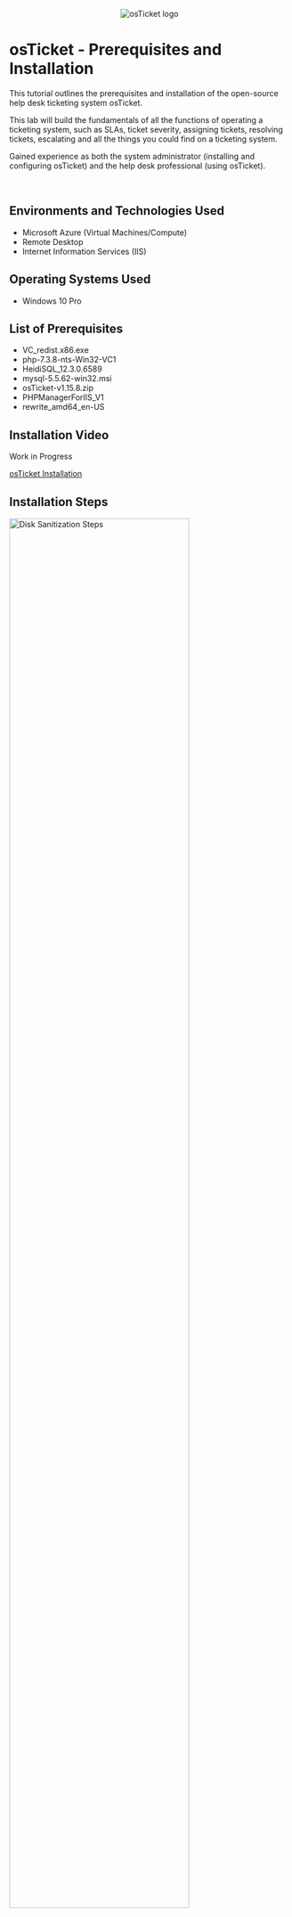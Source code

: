 <p align="center">
<img src="https://i.imgur.com/Clzj7Xs.png" alt="osTicket logo"/>
</p>

<h1>osTicket - Prerequisites and Installation</h1>
This tutorial outlines the prerequisites and installation of the open-source help desk ticketing system osTicket. <p>This lab will build the fundamentals of all the functions of operating a ticketing system, such as SLAs, ticket severity, assigning tickets, resolving tickets, escalating and all the things you could find on a ticketing system. </p>
<p>Gained experience as both the system administrator (installing and configuring osTicket) and the help desk professional (using osTicket).</p>
<br />

<h2>Environments and Technologies Used</h2>

- Microsoft Azure (Virtual Machines/Compute)
- Remote Desktop
- Internet Information Services (IIS)

<h2>Operating Systems Used </h2>

- Windows 10 Pro</b>
  
<h2>List of Prerequisites</h2>

- VC_redist.x86.exe
- php-7.3.8-nts-Win32-VC1
- HeidiSQL_12.3.0.6589
- mysql-5.5.62-win32.msi
- osTicket-v1.15.8.zip
- PHPManagerForIIS_V1
- rewrite_amd64_en-US

<h2>Installation Video</h2>
Work in Progress

[osTicket Installation](https://youtu.be/4OM8-EwctY4)

<h2>Installation Steps</h2>

<p>
<img src="https://i.imgur.com/DJmEXEB.png" height="80%" width="80%" alt="Disk Sanitization Steps"/>
</p>
<p>
Lorem ipsum dolor sit amet, consectetur adipiscing elit, sed do eiusmod tempor incididunt ut labore et dolore magna aliqua. Ut enim ad minim veniam, quis nostrud exercitation ullamco laboris nisi ut aliquip ex ea commodo consequat. Duis aute irure dolor in reprehenderit in voluptate velit esse cillum dolore eu fugiat nulla pariatur.
</p>
<br />

